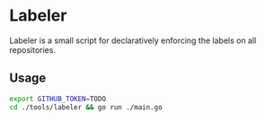# Labeler

Labeler is a small script for declaratively enforcing the labels on all
repositories.

## Usage

```sh
export GITHUB_TOKEN=TODO
cd ./tools/labeler && go run ./main.go
```
